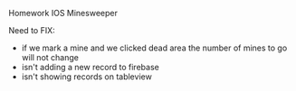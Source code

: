 Homework IOS Minesweeper

Need to FIX:
- if we mark a mine and we clicked dead area the number of mines to go will not change
- isn't adding a new record to firebase
- isn't showing records on tableview
